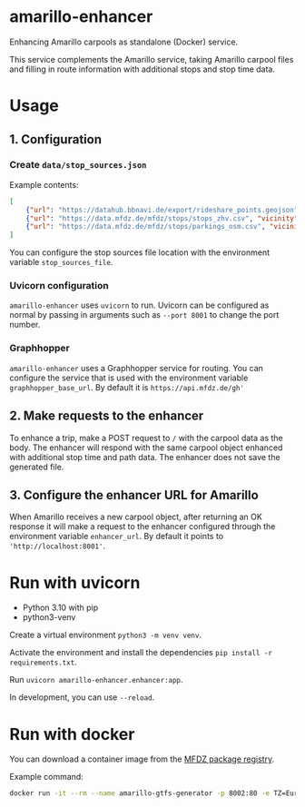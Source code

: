 # amarillo-enhancer

Enhancing Amarillo carpools as standalone (Docker) service.

This service complements the Amarillo service, taking Amarillo carpool files and filling in route information with additional stops and stop time data. 

# Usage

## 1. Configuration

### Create `data/stop_sources.json`

Example contents:
```json
[
    {"url": "https://datahub.bbnavi.de/export/rideshare_points.geojson", "vicinity": 50},
    {"url": "https://data.mfdz.de/mfdz/stops/stops_zhv.csv", "vicinity": 50},
    {"url": "https://data.mfdz.de/mfdz/stops/parkings_osm.csv", "vicinity": 500}
]
```

You can configure the stop sources file location with the environment variable `stop_sources_file`.

<!-- 
-- seems like regions are not used, maybe we can remove them 
### Add region files `data/region`

File name should be `{region_id}.json`

Example (`by.json`):
```json
{"id": "by", "bbox": [ 8.97, 47.28, 13.86, 50.56]}
``` -->


### Uvicorn configuration

`amarillo-enhancer` uses `uvicorn` to run. Uvicorn can be configured as normal by passing in arguments such as `--port 8001` to change the port number.

### Graphhopper

`amarillo-enhancer` uses a Graphhopper service for routing. You can configure the service that is used with the environment variable `graphhopper_base_url`. By default it is `https://api.mfdz.de/gh'`

## 2. Make requests to the enhancer

To enhance a trip, make a POST request to  `/` with the carpool data as the body. The enhancer will respond with the same carpool object enhanced with additional stop time and path data. The enhancer does not save the generated file.

## 3. Configure the enhancer URL for Amarillo

When Amarillo receives a new carpool object, after returning an OK response it will make a request to the enhancer configured through the environment variable `enhancer_url`. By default it points to `'http://localhost:8001'`.

# Run with uvicorn

- Python 3.10 with pip
- python3-venv

Create a virtual environment `python3 -m venv venv`.

Activate the environment and install the dependencies `pip install -r requirements.txt`.

Run `uvicorn amarillo-enhancer.enhancer:app`. 

In development, you can use `--reload`. 

# Run with docker
You can download a container image from the [MFDZ package registry](https://github.com/orgs/mfdz/packages?repo_name=amarillo-gtfs-generator).

Example command:
```bash
docker run -it --rm --name amarillo-gtfs-generator -p 8002:80 -e TZ=Europe/Berlin -v $(pwd)/data:/app/data amarillo-gtfs-generator```